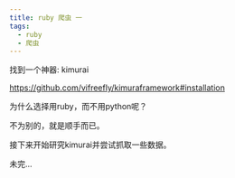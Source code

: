 ```yaml
---
title: ruby 爬虫 一
tags:
  - ruby
  - 爬虫
---
```




找到一个神器: kimurai

https://github.com/vifreefly/kimuraframework#installation

为什么选择用ruby，而不用python呢？

不为别的，就是顺手而已。

接下来开始研究kimurai并尝试抓取一些数据。

未完...